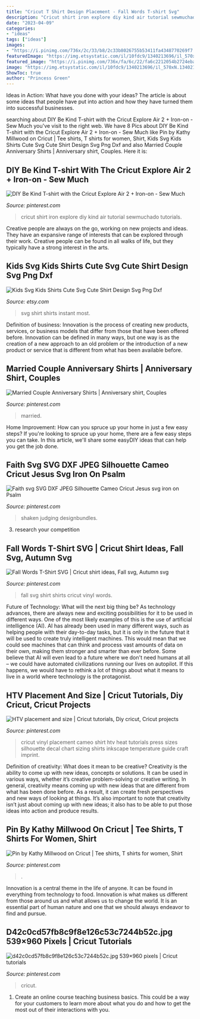 ```yaml
---
title: "Cricut T Shirt Design Placement - Fall Words T-shirt Svg"
description: "Cricut shirt iron explore diy kind air tutorial sewmuchado tutorials"
date: "2023-04-09"
categories:
- "ideas"
tags: ["ideas"]
images:
- "https://i.pinimg.com/736x/2c/33/b8/2c33b8026755b53411fa4348770269f7.jpg"
featuredImage: "https://img.etsystatic.com/il/10fdc9/1340213696/il_570xN.1340213696_6sxo.jpg"
featured_image: "https://i.pinimg.com/736x/fa/6c/22/fa6c2212054b2724ebab1f79924495b9.jpg"
image: "https://img.etsystatic.com/il/10fdc9/1340213696/il_570xN.1340213696_6sxo.jpg"
ShowToc: true
author: "Princess Green"
---
```



Ideas in Action: What have you done with your ideas?
The article is about some ideas that people have put into action and how they have turned them into successful businesses.

	

		
searching about DIY Be Kind T-shirt with the Cricut Explore Air 2 + Iron-on - Sew Much you've visit to the right web. We have 8 Pics about DIY Be Kind T-shirt with the Cricut Explore Air 2 + Iron-on - Sew Much like Pin by Kathy Millwood on Cricut | Tee shirts, T shirts for women, Shirt, Kids Svg Kids Shirts Cute Svg Cute Shirt Design Svg Png Dxf and also Married Couple Anniversary Shirts | Anniversary shirt, Couples. Here it is:
		
    
## DIY Be Kind T-shirt With The Cricut Explore Air 2 + Iron-on - Sew Much

<img loading=lazy src="https://i.pinimg.com/736x/f3/d7/20/f3d7200429f528a4c5740df7ee11c627.jpg" onerror="this.onerror=null;this.src='https://tse4.mm.bing.net/th?id=OIP.OwSN7UTj8uaFrIYhk0AxdgHaLI&amp;pid=15.1';" alt="DIY Be Kind T-shirt with the Cricut Explore Air 2 + Iron-on - Sew Much">

_Source: pinterest.com_

>cricut shirt iron explore diy kind air tutorial sewmuchado tutorials. 

	

Creative people are always on the go, working on new projects and ideas. They have an expansive range of interests that can be explored through their work. Creative people can be found in all walks of life, but they typically have a strong interest in the arts.

    
## Kids Svg Kids Shirts Cute Svg Cute Shirt Design Svg Png Dxf

<img loading=lazy src="https://img.etsystatic.com/il/10fdc9/1340213696/il_570xN.1340213696_6sxo.jpg" onerror="this.onerror=null;this.src='https://tse4.mm.bing.net/th?id=OIP.U0lQFW9cCG5bAu70vGJZBAHaGL&amp;pid=15.1';" alt="Kids Svg Kids Shirts Cute Svg Cute Shirt Design Svg Png Dxf">

_Source: etsy.com_

>svg shirt shirts instant most. 

	

Definition of business:
Innovation is the process of creating new products, services, or business models that differ from those that have been offered before. Innovation can be defined in many ways, but one way is as the creation of a new approach to an old problem or the introduction of a new product or service that is different from what has been available before.

    
## Married Couple Anniversary Shirts | Anniversary Shirt, Couples

<img loading=lazy src="https://i.pinimg.com/736x/29/5a/f5/295af5db022537e4fc8bc86a086d3343.jpg" onerror="this.onerror=null;this.src='https://tse3.mm.bing.net/th?id=OIP.XcBxHjg2lFDWGvYG-6VjqwHaHi&amp;pid=15.1';" alt="Married Couple Anniversary Shirts | Anniversary shirt, Couples">

_Source: pinterest.com_

>married. 

	

Home Improvement: How can you spruce up your home in just a few easy steps?
If you're looking to spruce up your home, there are a few easy steps you can take. In this article, we'll share some easyDIY ideas that can help you get the job done.

    
## Faith Svg SVG DXF JPEG Silhouette Cameo Cricut Jesus Svg Iron On Psalm

<img loading=lazy src="https://i.pinimg.com/736x/50/ce/0b/50ce0ba70861cd3f76d03ffbea0b24b9.jpg" onerror="this.onerror=null;this.src='https://tse4.mm.bing.net/th?id=OIP.HtEEM_s_i6qRvp0AlXkhVgHaE8&amp;pid=15.1';" alt="Faith svg SVG DXF JPEG Silhouette Cameo Cricut Jesus svg iron on Psalm">

_Source: pinterest.com_

>shaken judging designbundles. 

	

3. research your competition 

    
## Fall Words T-Shirt SVG | Cricut Shirt Ideas, Fall Svg, Autumn Svg

<img loading=lazy src="https://i.pinimg.com/736x/fa/6c/22/fa6c2212054b2724ebab1f79924495b9.jpg" onerror="this.onerror=null;this.src='https://tse4.mm.bing.net/th?id=OIP.FT7za48jOUkOqxrq4ZVrHgHaLH&amp;pid=15.1';" alt="Fall Words T-Shirt SVG | Cricut shirt ideas, Fall svg, Autumn svg">

_Source: pinterest.com_

>fall svg shirt shirts cricut vinyl words. 

	

Future of Technology: What will the next big thing be?
As technology advances, there are always new and exciting possibilities for it to be used in different ways. One of the most likely examples of this is the use of artificial intelligence (AI). AI has already been used in many different ways, such as helping people with their day-to-day tasks, but it is only in the future that it will be used to create truly intelligent machines. This would mean that we could see machines that can think and process vast amounts of data on their own, making them stronger and smarter than ever before. Some believe that AI will even lead to a future where we don't need humans at all – we could have automated civilizations running our lives on autopilot. If this happens, we would have to rethink a lot of things about what it means to live in a world where technology is the protagonist.

    
## HTV Placement And Size | Cricut Tutorials, Diy Cricut, Cricut Projects

<img loading=lazy src="https://i.pinimg.com/originals/12/01/3b/12013ba644296d4ad3555e4365a652a9.jpg" onerror="this.onerror=null;this.src='https://tse1.mm.bing.net/th?id=OIP.r_rC68ZC7prtZ-FiBZj0dQHaNK&amp;pid=15.1';" alt="HTV placement and size | Cricut tutorials, Diy cricut, Cricut projects">

_Source: pinterest.com_

>cricut vinyl placement cameo shirt htv heat tutorials press sizes silhouette decal chart sizing shirts inkscape temperature guide craft imprint. 

	

Definition of creativity: What does it mean to be creative?
Creativity is the ability to come up with new ideas, concepts or solutions. It can be used in various ways, whether it’s creative problem-solving or creative writing. In general, creativity means coming up with new ideas that are different from what has been done before. As a result, it can create fresh perspectives and new ways of looking at things. It’s also important to note that creativity isn’t just about coming up with new ideas; it also has to be able to put those ideas into action and produce results.

    
## Pin By Kathy Millwood On Cricut | Tee Shirts, T Shirts For Women, Shirt

<img loading=lazy src="https://i.pinimg.com/736x/2c/33/b8/2c33b8026755b53411fa4348770269f7.jpg" onerror="this.onerror=null;this.src='https://tse3.mm.bing.net/th?id=OIP.27pZWG3hjikaMmn3dfgJ-gHaJr&amp;pid=15.1';" alt="Pin by Kathy Millwood on Cricut | Tee shirts, T shirts for women, Shirt">

_Source: pinterest.com_

>. 

	

Innovation is a central theme in the life of anyone. It can be found in everything from technology to food. Innovation is what makes us different from those around us and what allows us to change the world. It is an essential part of human nature and one that we should always endeavor to find and pursue.

    
## D42c0cd57fb8c9f8e126c53c7244b52c.jpg 539×960 Pixels | Cricut Tutorials

<img loading=lazy src="https://i.pinimg.com/736x/2a/30/2b/2a302ba7cc0b91696c9b6ea3d2b24085.jpg" onerror="this.onerror=null;this.src='https://tse1.mm.bing.net/th?id=OIP.XnS31g4L81yZtLC_aUPJbQHaNM&amp;pid=15.1';" alt="d42c0cd57fb8c9f8e126c53c7244b52c.jpg 539×960 pixels | Cricut tutorials">

_Source: pinterest.com_

>cricut. 

	

1) Create an online course teaching business basics. This could be a way for your customers to learn more about what you do and how to get the most out of their interactions with you.


